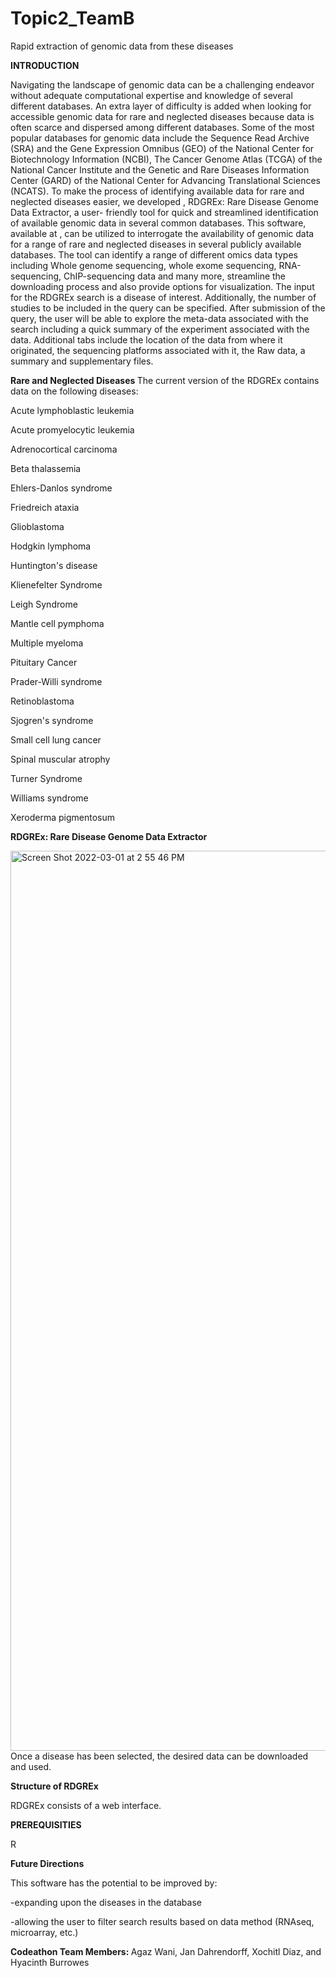 # Topic2_TeamB
Rapid extraction of genomic data from these diseases 

<b>INTRODUCTION</b>

Navigating the landscape of genomic data can be a challenging endeavor without 
adequate computational expertise and knowledge of several different databases. An
extra layer of difficulty is added when looking for accessible genomic data for rare 
and neglected diseases because data is often scarce and dispersed among different
databases. Some of the most popular databases for genomic data include the 
Sequence Read Archive (SRA) and the Gene Expression Omnibus (GEO) of the 
National Center for Biotechnology Information (NCBI), The Cancer Genome Atlas 
(TCGA) of the National Cancer Institute and the Genetic and Rare Diseases 
Information Center (GARD) of the National Center for Advancing Translational 
Sciences (NCATS).
To make the process of identifying available data for rare and neglected diseases 
easier, we developed , RDGREx: Rare Disease Genome Data Extractor, a user-
friendly tool for quick and streamlined identification of available genomic data in 
several common databases. This software, available at , can be utilized to 
interrogate the availability of genomic data for a range of rare and neglected 
diseases in several publicly available databases. The tool can identify a range of 
different omics data types including Whole genome sequencing, whole exome 
sequencing, RNA-sequencing, ChIP-sequencing data and many more, streamline the
downloading process and also provide options for visualization. 
The input for the RDGREx search is a disease of interest. Additionally, the number of
studies to be included in the query can be specified. After submission of the query, 
the user will be able to explore the meta-data associated with the search including 
a quick summary of the experiment associated with the data. Additional tabs 
include the location of the data from where it originated, the sequencing platforms 
associated with it, the Raw data, a summary and supplementary files.

<b> Rare and Neglected Diseases </b>
The current version of the RDGREx contains data on the following diseases:

Acute lymphoblastic leukemia

Acute promyelocytic leukemia

Adrenocortical carcinoma

Beta thalassemia

Ehlers-Danlos syndrome

Friedreich ataxia

Glioblastoma

Hodgkin lymphoma

Huntington's disease

Klienefelter Syndrome

Leigh Syndrome

Mantle cell pymphoma

Multiple myeloma

Pituitary Cancer

Prader-Willi syndrome

Retinoblastoma

Sjogren's syndrome

Small cell lung cancer

Spinal muscular atrophy

Turner Syndrome

Williams syndrome

Xeroderma pigmentosum

<b>RDGREx: Rare Disease Genome Data Extractor </b>

<img width="1440" alt="Screen Shot 2022-03-01 at 2 55 46 PM" src="https://user-images.githubusercontent.com/100782707/156402061-4fdd92e0-417b-43d8-b3e3-dc9efa358653.png">
Once a disease has been selected, the desired data can be downloaded and used. 
  
<b> Structure of RDGREx </b>

RDGREx consists of a web interface.

<b>PREREQUISITIES</b>

R


<b>Future Directions </b>

This software has the potential to be improved by:

-expanding upon the diseases in the database

-allowing the user to filter search results based on data method (RNAseq, microarray, etc.)


<b> Codeathon Team Members: </b>
Agaz Wani, Jan Dahrendorff, Xochitl Diaz, and Hyacinth Burrowes
